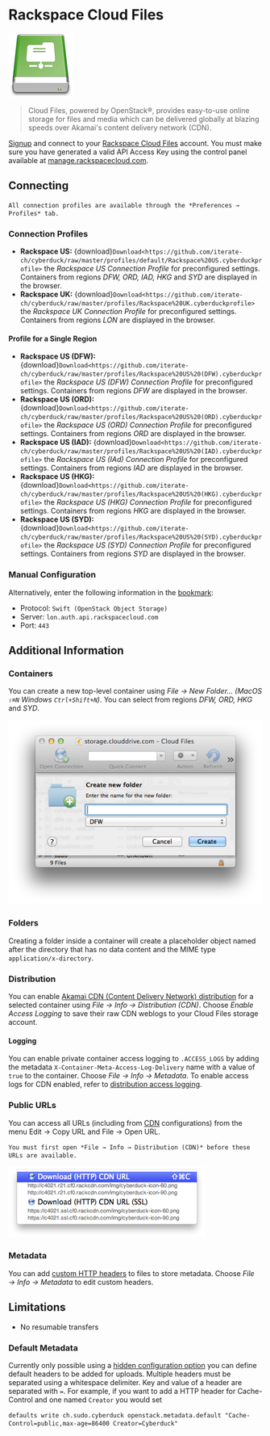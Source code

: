 Rackspace Cloud Files
====

![Cloud Files Icon](_images/cloudfiles_icon.png)

> Cloud Files, powered by OpenStack®, provides easy-to-use online storage for files and media which can be delivered globally at blazing speeds over Akamai's content delivery network (CDN).

[Signup](https://cart.rackspace.com/cloud/) and connect to your [Rackspace Cloud Files](http://www.rackspace.com/openstack/public/files) account. You must make sure you have generated a valid API Access Key using the control panel available at [manage.rackspacecloud.com](https://manage.rackspacecloud.com/).

## Connecting

```{Note}
All connection profiles are available through the *Preferences → Profiles* tab.
```

### Connection Profiles

- **Rackspace US:** {download}`Download<https://github.com/iterate-ch/cyberduck/raw/master/profiles/default/Rackspace%20US.cyberduckprofile>` the *Rackspace US Connection Profile* for preconfigured settings. Containers from regions *DFW, ORD, IAD, HKG* and *SYD* are displayed in the browser.
- **Rackspace UK:** {download}`Download<https://github.com/iterate-ch/cyberduck/raw/master/profiles/Rackspace%20UK.cyberduckprofile>` the *Rackspace UK Connection Profile* for preconfigured settings. Containers from regions *LON* are displayed in the browser.

#### Profile for a Single Region

- **Rackspace US (DFW):** {download}`Download<https://github.com/iterate-ch/cyberduck/raw/master/profiles/Rackspace%20US%20(DFW).cyberduckprofile>` the *Rackspace US (DFW) Connection Profile* for preconfigured settings. Containers from regions *DFW* are displayed in the browser.
- **Rackspace US (ORD):** {download}`Download<https://github.com/iterate-ch/cyberduck/raw/master/profiles/Rackspace%20US%20(ORD).cyberduckprofile>` the *Rackspace US (ORD) Connection Profile* for preconfigured settings. Containers from regions *ORD* are displayed in the browser.
- **Rackspace US (IAD):** {download}`Download<https://github.com/iterate-ch/cyberduck/raw/master/profiles/Rackspace%20US%20(IAD).cyberduckprofile>` the *Rackspace US (IAd) Connection Profile* for preconfigured settings. Containers from regions *IAD* are displayed in the browser.
- **Rackspace US (HKG):** {download}`Download<https://github.com/iterate-ch/cyberduck/raw/master/profiles/Rackspace%20US%20(HKG).cyberduckprofile>` the *Rackspace US (HKG) Connection Profile* for preconfigured settings. Containers from regions *HKG* are displayed in the browser.
- **Rackspace US (SYD):** {download}`Download<https://github.com/iterate-ch/cyberduck/raw/master/profiles/Rackspace%20US%20(SYD).cyberduckprofile>` the *Rackspace US (SYD) Connection Profile* for preconfigured settings. Containers from regions *SYD* are displayed in the browser.

### Manual Configuration

Alternatively, enter the following information in the [bookmark](../../cyberduck/bookmarks.md):

- Protocol: `Swift (OpenStack Object Storage)`
- Server: `lon.auth.api.rackspacecloud.com`
- Port: `443`

## Additional Information

### Containers

You can create a new top-level container using *File → New Folder... (MacOS `⇧⌘N` Windows `Ctrl+Shift+N`)*. You can select from regions *DFW, ORD, HKG* and *SYD*.

![Create Container](_images/Create_Container.png)

### Folders

Creating a folder inside a container will create a placeholder object named after the directory that has no data content and the MIME type `application/x-directory`.

### Distribution

You can enable [Akamai CDN (Content Delivery Network) distribution](../../cdn/akamai.md) for a selected container using *File → Info → Distribution (CDN)*. Choose *Enable Access Logging* to save their raw CDN weblogs to your Cloud Files storage account.

#### Logging

You can enable private container access logging to `.ACCESS_LOGS` by adding the metadata `X-Container-Meta-Access-Log-Delivery` name with a value of `true` to the container. Choose *File → Info → Metadata*. To enable access logs for CDN enabled, refer to [distribution access logging](../../cdn/akamai.md#distribution-access-logging).

### Public URLs

You can access all URLs (including from [CDN](../../cdn/akamai.md) configurations) from the menu Edit → Copy URL and File → Open URL. 

```{note}
You must first open *File → Info → Distribution (CDN)* before these URLs are available.
```

![Copy URLs](_images/Copy_URLs.png)

### Metadata

You can add [custom HTTP headers](../../cyberduck/info.md#metadata-http-headers) to files to store metadata. Choose *File → Info → Metadata* to edit custom headers.

## Limitations

- No resumable transfers

### Default Metadata

Currently only possible using a [hidden configuration option](../../cyberduck/preferences.md#hidden-configuration-options) you can define default headers to be added for uploads. Multiple headers must be separated using a whitespace delimiter. Key and value of a header are separated with `=`. For example, if you want to add a HTTP header for Cache-Control and one named `Creator` you would set

	defaults write ch.sudo.cyberduck openstack.metadata.default "Cache-Control=public,max-age=86400 Creator=Cyberduck"
